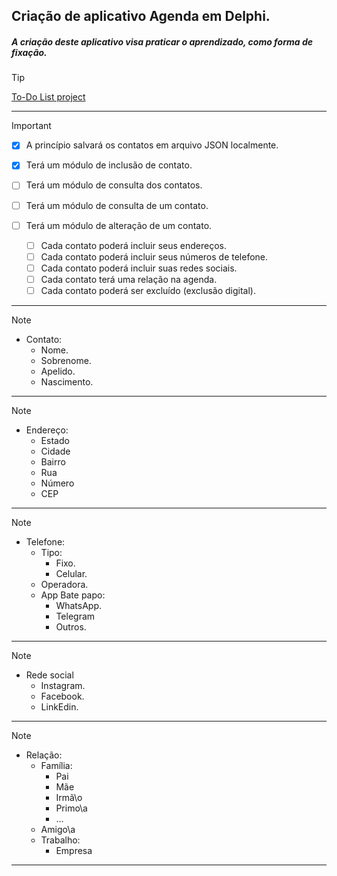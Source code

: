 ## Criação de aplicativo Agenda em Delphi.

##### A criação deste aplicativo visa praticar o aprendizado, como forma de fixação.
> [!Tip]
> [To-Do List project](https://github.com/JanairAlves/agenda/blob/main/To-Do.md)
---

> [!Important]
>  * [X] A princípio salvará os contatos em arquivo JSON localmente.
>
>	* [X] Terá um módulo de inclusão de contato.
>	* [ ] Terá um módulo de consulta dos contatos.
>	* [ ] Terá um módulo de consulta de um contato.
>	* [ ] Terá um módulo de alteração de um contato.
>
>		* [ ] Cada contato poderá incluir seus endereços.
>		* [ ] Cada contato poderá incluir seus números de telefone.
>		* [ ] Cada contato poderá incluir suas redes sociais.
>		* [ ] Cada contato terá uma relação na agenda.
>		* [ ] Cada contato poderá ser excluído (exclusão digital).
---
> [!Note]
> * Contato:
>	- Nome.
>	- Sobrenome.
>	- Apelido.
>	- Nascimento.
---
> [!Note]
> * Endereço:
>	- Estado
>	- Cidade
>	- Bairro
>	- Rua
>	- Número
>	- CEP
---
> [!Note]
> * Telefone:
>	- Tipo:
>		- Fixo.
>		- Celular.
>	* Operadora.
>	* App Bate papo:
>		- WhatsApp.
>		- Telegram
>		- Outros.
---
> [!Note]
> * Rede social
>	- Instagram.
>	- Facebook.
>	- LinkEdin.
---
> [!Note]
> * Relação:
>	- Família:
>		- Pai
>		- Mãe
>		- Irmã\o
>		- Primo\a
>		- ...
>	- Amigo\a
>	- Trabalho:
>		- Empresa
---
